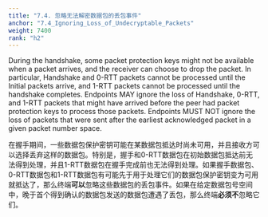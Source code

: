 ```yaml
---
title: "7.4. 忽略无法解密数据包的丢包事件"
anchor: "7.4_Ignoring_Loss_of_Undecryptable_Packets"
weight: 7400
rank: "h2"
---
```


During the handshake, some packet protection keys might not be available when a packet arrives, and the receiver can choose to drop the packet. In particular, Handshake and 0-RTT packets cannot be processed until the Initial packets arrive, and 1-RTT packets cannot be processed until the handshake completes. Endpoints MAY ignore the loss of Handshake, 0-RTT, and 1-RTT packets that might have arrived before the peer had packet protection keys to process those packets. Endpoints MUST NOT ignore the loss of packets that were sent after the earliest acknowledged packet in a given packet number space.

在握手期间，一些数据包保护密钥可能在某数据包抵达时尚未可用，并且接收方可以选择丢弃这样的数据包。特别是，握手和0-RTT数据包在初始数据包抵达前无法得到处理，并且1-RTT数据包在握手完成前也无法得到处理。如果握手数据包、0-RTT数据包和1-RTT数据包有可能先于用于处理它们的数据包保护密钥变为可用就抵达了，那么终端**可以**忽略这些数据包的丢包事件。如果在给定数据包号空间中，晚于首个得到确认的数据包发送的数据包遭遇了丢包，那么终端**必须不**忽略它们。
